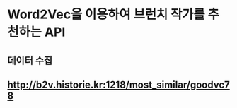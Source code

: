 # Word2Vec을 이용하여 브런치 작가를 추천하는 API 

## 데이터 수집 

## http://b2v.historie.kr:1218/most_similar/goodvc78
